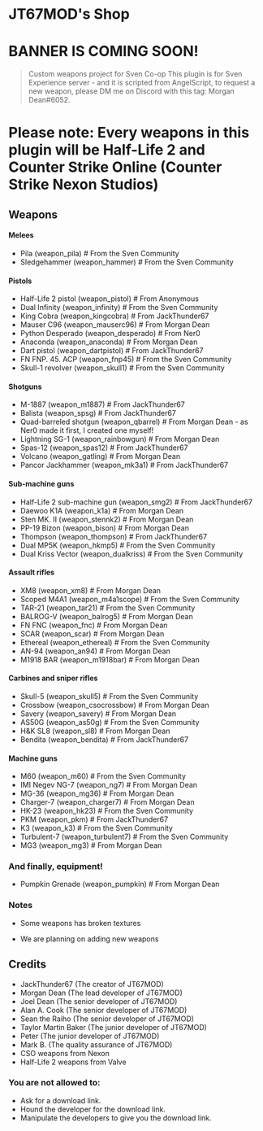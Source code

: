 # JT67MOD's Shop
# BANNER IS COMING SOON!
> Custom weapons project for Sven Co-op
This plugin is for Sven Experience server - and it is scripted from AngelScript, to request a new weapon, please DM me on Discord with this tag: Morgan Dean#6052.

# **Please note: Every weapons in this plugin will be Half-Life 2 and Counter Strike Online (Counter Strike Nexon Studios)**

## Weapons


#### Melees

* Pila (weapon_pila) # From the Sven Community
* Sledgehammer (weapon_hammer) # From the Sven Community

#### Pistols

* Half-Life 2 pistol (weapon_pistol) # From Anonymous
* Dual Infinity (weapon_infinity) # From the Sven Community
* King Cobra (weapon_kingcobra) # From JackThunder67
* Mauser C96 (weapon_mauserc96) # From Morgan Dean
* Python Desperado (weapon_desperado) # From Ner0
* Anaconda (weapon_anaconda) # From Morgan Dean
* Dart pistol (weapon_dartpistol) # From JackThunder67
* FN FNP. 45. ACP (weapon_fnp45) # From the Sven Community
* Skull-1 revolver (weapon_skull1) # From the Sven Community

#### Shotguns

* M-1887 (weapon_m1887) # From JackThunder67
* Balista (weapon_spsg) # From JackThunder67
* Quad-barreled shotgun (weapon_qbarrel) # From Morgan Dean - as Ner0 made it first, I created one myself!
* Lightning SG-1 (weapon_rainbowgun) # From Morgan Dean
* Spas-12 (weapon_spas12) # From JackThunder67
* Volcano (weapon_gatling) # From Morgan Dean
* Pancor Jackhammer (weapon_mk3a1) # From JackThunder67

#### Sub-machine guns

* Half-Life 2 sub-machine gun (weapon_smg2) # From JackThunder67
* Daewoo K1A (weapon_k1a) # From Morgan Dean
* Sten MK. II (weapon_stennk2) # From Morgan Dean
* PP-19 Bizon (weapon_bison) # From Morgan Dean
* Thompson (weapon_thompson) # From JackThunder67
* Dual MP5K (weapon_hkmp5) # From the Sven Community
* Dual Kriss Vector (weapon_dualkriss) # From the Sven Community

#### Assault rifles

* XM8 (weapon_xm8) # From Morgan Dean
* Scoped M4A1 (weapon_m4a1scope) # From the Sven Community
* TAR-21 (weapon_tar21) # From the Sven Community
* BALROG-V (weapon_balrog5) # From Morgan Dean
* FN FNC (weapon_fnc) # From Morgan Dean
* SCAR (weapon_scar) # From Morgan Dean
* Ethereal (weapon_ethereal) # From the Sven Community
* AN-94 (weapon_an94) # From Morgan Dean
* M1918 BAR (weapon_m1918bar) # From Morgan Dean

#### Carbines and sniper rifles

* Skull-5 (weapon_skull5) # From the Sven Community
* Crossbow (weapon_csocrossbow) # From Morgan Dean
* Savery (weapon_savery) # From Morgan Dean
* AS50G (weapon_as50g) # From the Sven Community
* H&K SL8 (weapon_sl8) # From Morgan Dean
* Bendita (weapon_bendita) # From JackThunder67

#### Machine guns

* M60 (weapon_m60) # From the Sven Community
* IMI Negev NG-7 (weapon_ng7) # From Morgan Dean
* MG-36 (weapon_mg36) # From Morgan Dean
* Charger-7 (weapon_charger7) # From Morgan Dean
* HK-23 (weapon_hk23) # From the Sven Community
* PKM (weapon_pkm) # From JackThunder67
* K3 (weapon_k3) # From the Sven Community
* Turbulent-7 (weapon_turbulent7) # From the Sven Community
* MG3 (weapon_mg3) # From Morgan Dean

### And finally, equipment!

* Pumpkin Grenade (weapon_pumpkin) # From Morgan Dean

### Notes

* Some weapons has broken textures

* We are planning on adding new weapons

## Credits

* JackThunder67 (The creator of JT67MOD)
* Morgan Dean (The lead developer of JT67MOD)
* Joel Dean (The senior developer of JT67MOD)
* Alan A. Cook (The senior developer of JT67MOD)
* Sean the Raiho (The senior developer of JT67MOD)
* Taylor Martin Baker (The junior developer of JT67MOD)
* Peter (The junior developer of JT67MOD)
* Mark B. (The quality assurance of JT67MOD)
* CSO weapons from Nexon
* Half-Life 2 weapons from Valve

### You are not allowed to:

* Ask for a download link.
* Hound the developer for the download link.
* Manipulate the developers to give you the download link.
